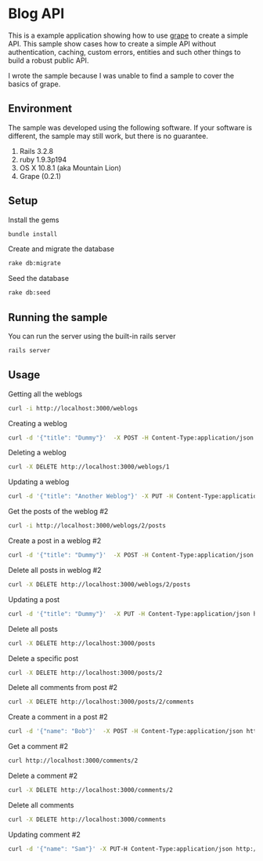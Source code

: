 # Blog API

This is a example application showing how to use [grape](https://github.com/intridea/grape) to create a simple API. This sample
show cases how to create a simple API without authentication, caching, custom errors, 
entities and such other things to build a robust public API.

I wrote the sample because I was unable to find a sample to cover the basics of grape.

## Environment

The sample was developed using the following software. If your software is different, the 
sample may still work, but there is no guarantee. 

1. Rails 3.2.8
2. ruby 1.9.3p194
3. OS X 10.8.1 (aka Mountain Lion)
4. Grape (0.2.1) 

## Setup

Install the gems

```bash
bundle install
```

Create and migrate the database

```bash
rake db:migrate
```

Seed the database

```bash
rake db:seed
```

## Running the sample

You can run the server using the built-in rails server

```bash
rails server
```

## Usage

Getting all the weblogs

```bash
curl -i http://localhost:3000/weblogs
```

Creating a weblog 

```bash
curl -d '{"title": "Dummy"}'  -X POST -H Content-Type:application/json http://localhost:3000/weblogs
```  

Deleting a weblog 

```bash
curl -X DELETE http://localhost:3000/weblogs/1
```

Updating a weblog

```bash
curl -d '{"title": "Another Weblog"}' -X PUT -H Content-Type:application/json http://localhost:3000/weblogs/2
```

Get the posts of the weblog #2

```bash
curl -i http://localhost:3000/weblogs/2/posts
```

Create a post in a weblog #2

```bash
curl -d '{"title": "Dummy"}'  -X POST -H Content-Type:application/json http://localhost:3000/weblogs/2/posts
```
  
Delete all posts in weblog #2

```bash
curl -X DELETE http://localhost:3000/weblogs/2/posts
```  

Updating a post

```bash
curl -d '{"title": "Dummy"}'  -X PUT -H Content-Type:application/json http://localhost:3000/posts/2
```
 
Delete all posts

```bash
curl -X DELETE http://localhost:3000/posts
```
  
Delete a specific post

```bash
curl -X DELETE http://localhost:3000/posts/2
```
 
Delete all comments from post #2

```bash
curl -X DELETE http://localhost:3000/posts/2/comments
```

Create a comment in a post #2

```bash  
curl -d '{"name": "Bob"}'  -X POST -H Content-Type:application/json http://localhost:3000/posts/2/comments
```

Get a comment #2

```bash
curl http://localhost:3000/comments/2
```  

Delete a comment #2

```bash
curl -X DELETE http://localhost:3000/comments/2
```
  
Delete all comments

```bash
curl -X DELETE http://localhost:3000/comments
```  

Updating comment #2

```bash
curl -d '{"name": "Sam"}' -X PUT-H Content-Type:application/json http://localhost:3000/comments/2
```

